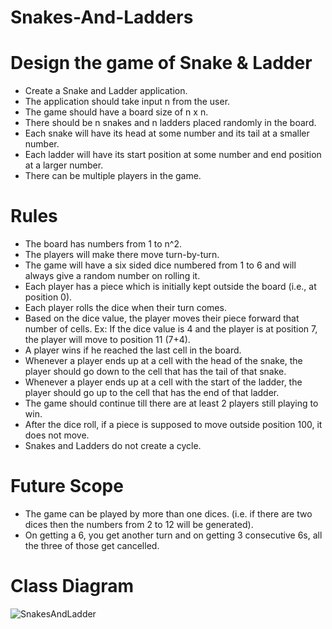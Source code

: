# Snakes-And-Ladders

# Design the game of Snake & Ladder
- Create a Snake and Ladder application.
- The application should take input n from the user.
- The game should have a board size of n x n.
- There should be n snakes and n ladders placed randomly in the board.
- Each snake will have its head at some number and its tail at a smaller number.
- Each ladder will have its start position at some number and end position at a larger number.
- There can be multiple players in the game.

# Rules
- The board has numbers from 1 to n^2.
- The players will make there move turn-by-turn.
- The game will have a six sided dice numbered from 1 to 6 and will always give a random number on rolling it.
- Each player has a piece which is initially kept outside the board (i.e., at position 0).
- Each player rolls the dice when their turn comes.
- Based on the dice value, the player moves their piece forward that number of cells. Ex: If the dice value is 4 and the player is at position 7, the player will move to position 11 (7+4).
- A player wins if he reached the last cell in the board.
- Whenever a player ends up at a cell with the head of the snake, the player should go down to the cell that has the tail of that snake.
- Whenever a player ends up at a cell with the start of the ladder, the player should go up to the cell that has the end of that ladder.
- The game should continue till there are at least 2 players still playing to win.
- After the dice roll, if a piece is supposed to move outside position 100, it does not move.
- Snakes and Ladders do not create a cycle.

# Future Scope
- The game can be played by more than one dices. (i.e. if there are two dices then the numbers from 2 to 12 will be generated).
- On getting a 6, you get another turn and on getting 3 consecutive 6s, all the three of those get cancelled.

# Class Diagram
![SnakesAndLadder](https://user-images.githubusercontent.com/25343984/131736907-ff5f3318-e7ae-46a8-bc47-440d713a1605.png)

